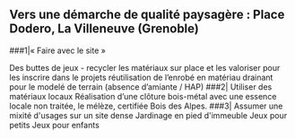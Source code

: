 ## Vers une démarche de qualité paysagère : Place Dodero, La Villeneuve (Grenoble)
###1|« Faire avec le site »

Des buttes de jeux - recycler les matériaux sur place et les valoriser pour les inscrire dans le projets réutilisation de l’enrobé en matériau drainant pour le modelé de terrain (absence d’amiante / HAP)
###2| Utiliser des matériaux locaux
Réalisation d’une clôture bois-métal avec une essence locale non traitée, le mélèze, certifiée Bois des Alpes.
###3| Assumer une mixité d'usages sur un site dense
Jardinage en pied d'immeuble
Jeux pour petits
Jeux pour enfants
